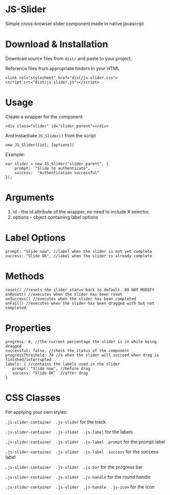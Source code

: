 # JS-Slider

Simple cross-browser slider component made in native javascript

# Download & Installation
Download source files from `dist/` and paste to your project.

Reference files from appropriate folders in your HTML

    <link rel="stylesheet" href="dist/js-slider.css">
    <script src="dist/js-slider.js"></script>

# Usage
Create a wrapper for the component

    <div class="slider" id="slider_parent"></div>

And instantiate `JS_Slider()` from the script

    new JS_Slider([id], [options])
    
Example:
    
    var slider = new JS_Slider("slider_parent", {
	    prompt:  "Slide to authenticate",
	    success:  "Authentication successful"
    });

# Arguments

 1. id - the id attribute of the wrapper, no need to include # selector.
 2. options - object containing label options

# Label Options
	prompt: "Slide now", //label when the slider is not yet complete
	success: "Slide OK", //label when the slider is already complete

# Methods

	reset() //resets the slider status back to default. DO NOT MODIFY
	onReset() //executes when the slider has been reset
	onSuccess() //executes when the slider has been completed
	onFail() //executes when the slider has been dragged with but not completed

# Properties

	progress: 0, //the current percentage the slider is in while being dragged
	successful: false, //check the status of the component
	progressThreshold: 70 //% when the slider will succeed when drag is finished/interrupted
	labels: { //contains the labels used in the slider
       prompt: "Slide now", //before drag
       success: "Slide OK"  //after drag
    }

# CSS Classes

For applying your own styles:

`.js-slider-container  .js-slider` for the track

`.js-slider-container  .js-slider  .js-label` for the labels

`.js-slider-container  .js-slider  .js-label .prompt` for the prompt label

`.js-slider-container  .js-slider  .js-label .success` for the success label

`.js-slider-container  .js-slider  .js-bar` for the progress bar

`.js-slider-container  .js-slider  .js-handle` for the round handle

`.js-slider-container  .js-slider  .js-handle  .js-icon` for the icon
